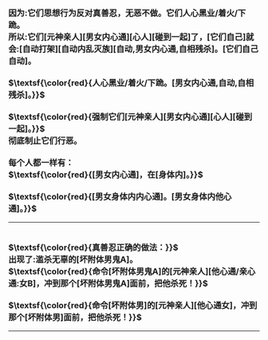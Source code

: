 <h3>
<br>因为:它们思想行为反对真善忍，无恶不做。它们人心黑业/着火/下跪。
<br>所以:它们[元神亲人][男女内心通][心人][碰到一起]了，[它们自己]就会:[自动打架][自动内乱灭族][自动,男女内心通,自相残杀]。[它们自己自动]。
<br>
<br>$\textsf{\color{red}{人心黑业/着火/下跪。[男女内心通,自动,自相残杀]。}}$
<br>
<br>$\textsf{\color{red}{强制它们[元神亲人][男女内心通][心人][碰到一起]。}}$
<br>彻底制止它们行恶。
<br>
<br>每个人都一样有：
<br>$\textsf{\color{red}{[男女内心通]，在[身体内]。}}$
<br>
<br>$\textsf{\color{red}{[男女身体内内心通]。[男女身体内他心通]。}}$
<hr>
<br>$\textsf{\color{red}{真善忍正确的做法：}}$
<br>出现了:滥杀无辜的[坏附体男鬼A]。
<br>$\textsf{\color{red}{命令[坏附体男鬼A]的[元神亲人][他心通/亲心通:女B]，冲到那个[坏附体男鬼A]面前，把他杀死！}}$
<br>
<br>$\textsf{\color{red}{命令[坏附体男]的[元神亲人][他心通女]，冲到那个[坏附体男]面前，把他杀死！}}$
<hr>
</h3>
